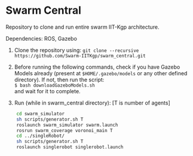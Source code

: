 # Swarm Central
Repository to clone and run entire swarm IIT-Kgp architecture.

Dependencies: ROS, Gazebo

1. Clone the repository using:
```git clone --recursive https://github.com/Swarm-IITKgp/swarm_central.git ```

2. Before running the following commands, check if you have Gazebo Models already (present at ```$HOME/.gazebo/models``` or any other defined directory). If not, then run the script:  
  ```$ bash downloadGazeboModels.sh```   
and wait for it to complete.

2. Run (while in swarm_central directory): [T is number of agents]
```sh
	cd swarm_simulator
	sh scripts/generator.sh T
	roslaunch swarm_simulator swarm.launch
	rosrun swarm_coverage voronoi_main T
	cd ../singleRobot/
	sh scripts/generator.sh T
	roslaunch singlerobot singlerobot.launch
```
	
